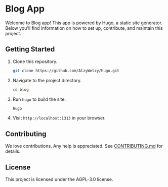 # Blog App

Welcome to Blog app! This app is powered by Hugo, a static site generator. Below you'll find information on how to set up, contribute, and maintain this project.

## Getting Started

1. Clone this repository.

   ```bash
   git clone https://github.com/AlzyWelzy/hugo.git
   ```

2. Navigate to the project directory.

   ```bash
   cd blog
   ```

3. Run `hugo` to build the site.

   ```bash
   hugo
   ```

4. Visit `http://localhost:1313` in your browser.

## Contributing

We love contributions. Any help is appreciated. See [CONTRIBUTING.md](CONTRIBUTING.md) for details.

## License

This project is licensed under the AGPL-3.0 license.
